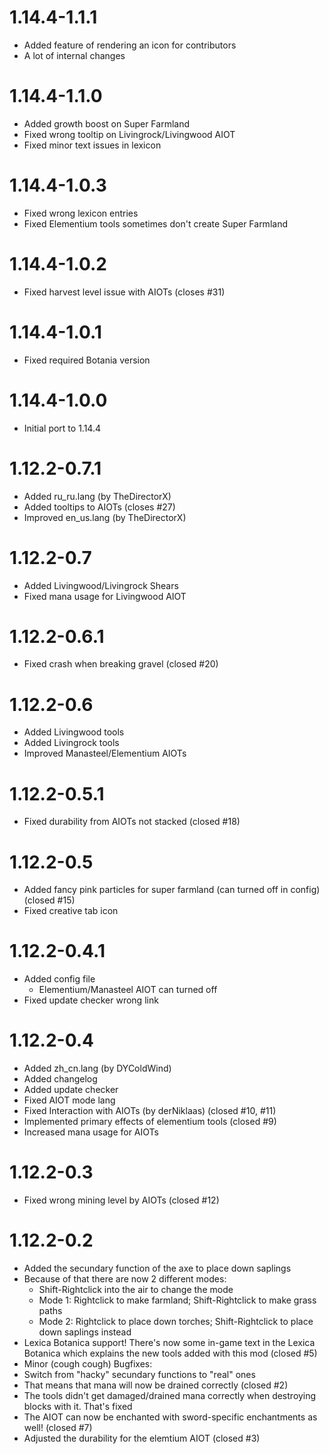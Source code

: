 # 1.14.4-1.1.1
- Added feature of rendering an icon for contributors
- A lot of internal changes

# 1.14.4-1.1.0
- Added growth boost on Super Farmland
- Fixed wrong tooltip on Livingrock/Livingwood AIOT
- Fixed minor text issues in lexicon

# 1.14.4-1.0.3
- Fixed wrong lexicon entries
- Fixed Elementium tools sometimes don't create Super Farmland

# 1.14.4-1.0.2
- Fixed harvest level issue with AIOTs (closes #31)

# 1.14.4-1.0.1
- Fixed required Botania version

# 1.14.4-1.0.0
- Initial port to 1.14.4

# 1.12.2-0.7.1
- Added ru_ru.lang (by TheDirectorX)
- Added tooltips to AIOTs (closes #27)
- Improved en_us.lang (by TheDirectorX)

# 1.12.2-0.7
- Added Livingwood/Livingrock Shears
- Fixed mana usage for Livingwood AIOT

# 1.12.2-0.6.1
- Fixed crash when breaking gravel (closed #20)

# 1.12.2-0.6
- Added Livingwood tools
- Added Livingrock tools
- Improved Manasteel/Elementium AIOTs

# 1.12.2-0.5.1
- Fixed durability from AIOTs not stacked (closed #18)

# 1.12.2-0.5
- Added fancy pink particles for super farmland (can turned off in config) (closed #15)
- Fixed creative tab icon

# 1.12.2-0.4.1
- Added config file
    - Elementium/Manasteel AIOT can turned off
- Fixed update checker wrong link

# 1.12.2-0.4
- Added zh_cn.lang (by DYColdWind)
- Added changelog
- Added update checker
- Fixed AIOT mode lang
- Fixed Interaction with AIOTs (by derNiklaas) (closed #10, #11)
- Implemented primary effects of elementium tools (closed #9)
- Increased mana usage for AIOTs


# 1.12.2-0.3
- Fixed wrong mining level by AIOTs (closed #12)


# 1.12.2-0.2
- Added the secundary function of the axe to place down saplings
- Because of that there are now 2 different modes:
    - Shift-Rightclick into the air to change the mode
    - Mode 1: Rightclick to make farmland; Shift-Rightclick to make grass paths
    - Mode 2: Rightclick to place down torches; Shift-Rightclick to place down saplings instead
- Lexica Botanica support! There's now some in-game text in the Lexica Botanica which explains the new tools added with this mod (closed #5)
- Minor (cough cough) Bugfixes:
- Switch from "hacky" secundary functions to "real" ones
- That means that mana will now be drained correctly (closed #2)
- The tools didn't get damaged/drained mana correctly when destroying blocks with it. That's fixed
- The AIOT can now be enchanted with sword-specific enchantments as well! (closed #7)
- Adjusted the durability for the elemtium AIOT (closed #3)